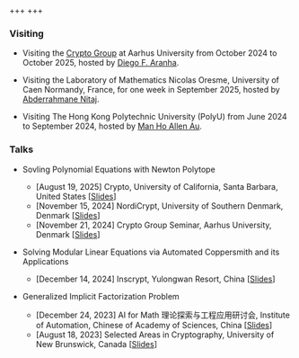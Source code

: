 +++
+++

### Visiting

- Visiting the [Crypto Group](https://www.cs.au.dk/~orlandi/cryptogroup/) at Aarhus University from October 2024 to October 2025, hosted by [Diego F. Aranha](https://dfaranha.github.io/).

- Visiting the Laboratory of Mathematics Nicolas Oresme, University of Caen Normandy, France, for one week in September 2025, hosted by [Abderrahmane Nitaj](https://nitaj.users.lmno.cnrs.fr/).

- Visiting The Hong Kong Polytechnic University (PolyU) from June 2024 to September 2024, hosted by [Man Ho Allen Au](https://web.comp.polyu.edu.hk/mhaau/).

### Talks

- Sovling Polynomial Equations with Newton Polytope
    - [August 19, 2025] Crypto, University of California, Santa Barbara, United States [[Slides](../pdf/slides/crypto25.pptx)]
    - [November 15, 2024] NordiCrypt, University of Southern Denmark, Denmark [[Slides](../pdf/slides/nordicrypt24.pdf)]
    - [November 21, 2024] Crypto Group Seminar, Aarhus University, Denmark [[Slides](../pdf/slides/seminar1121.pdf)]

- Solving Modular Linear Equations via Automated Coppersmith and its Applications
    - [December 14, 2024] Inscrypt, Yulongwan Resort, China [[Slides](../pdf/slides/inscrypt24.pdf)]

- Generalized Implicit Factorization Problem

    - [December 24, 2023] AI for Math 理论探索与工程应用研讨会, Institute of Automation, Chinese of Academy of Sciences, China [[Slides](../pdf/slides/ai4math.pdf)]
    - [August 18, 2023] Selected Areas in Cryptography, University of New Brunswick, Canada [[Slides](../pdf/slides/sac23.pdf)]